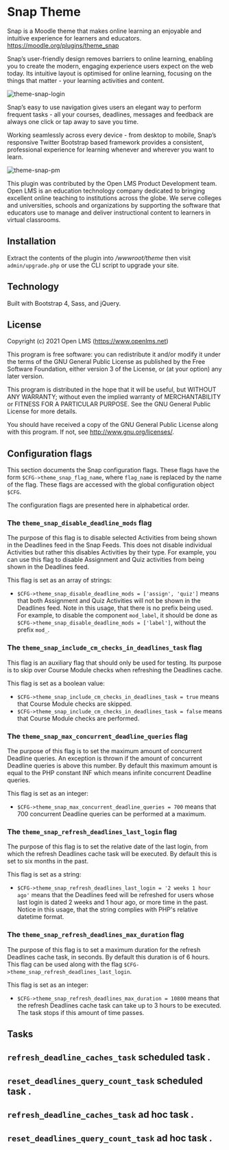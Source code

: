 # Snap Theme
Snap is a Moodle theme that makes online learning an enjoyable and intuitive experience for learners and educators. https://moodle.org/plugins/theme_snap

Snap’s user-friendly design removes barriers to online learning, enabling you to create the modern, engaging experience users expect on the web today. Its intuitive layout is optimised for online learning, focusing on the things that matter - your learning activities and content.

![theme-snap-login](https://moodle.org/pluginfile.php/50/local_plugins/plugin_description/1465/snap-signin.png)

Snap’s easy to use navigation gives users an elegant way to perform frequent tasks - all your courses, deadlines, messages and feedback are always one click or tap away to save you time.

Working seamlessly across every device - from desktop to mobile, Snap’s responsive Twitter Bootstrap based framework provides a consistent, professional experience for learning whenever and wherever you want to learn.

![theme-snap-pm](https://moodle.org/pluginfile.php/50/local_plugins/plugin_description/1465/snap-personalmenu.png)

This plugin was contributed by the Open LMS Product Development team. Open LMS is an education technology company
dedicated to bringing excellent online teaching to institutions across the globe.  We serve colleges and universities,
schools and organizations by supporting the software that educators use to manage and deliver instructional content to
learners in virtual classrooms.

## Installation
Extract the contents of the plugin into _/wwwroot/theme_ then visit `admin/upgrade.php` or use the CLI script to upgrade your site.

## Technology

Built with Bootstrap 4, Sass, and jQuery.

## License
Copyright (c) 2021 Open LMS (https://www.openlms.net)

This program is free software: you can redistribute it and/or modify it under
the terms of the GNU General Public License as published by the Free Software
Foundation, either version 3 of the License, or (at your option) any later
version.

This program is distributed in the hope that it will be useful, but WITHOUT ANY
WARRANTY; without even the implied warranty of MERCHANTABILITY or FITNESS FOR A
PARTICULAR PURPOSE.  See the GNU General Public License for more details.

You should have received a copy of the GNU General Public License along with
this program.  If not, see <http://www.gnu.org/licenses/>.

## Configuration flags

This section documents the Snap configuration flags. These flags have the form
`$CFG->theme_snap_flag_name`, where `flag_name` is replaced by the name
of the flag. These flags are accessed with the global configuration object
`$CFG`.

The configuration flags are presented here in alphabetical order.

### The `theme_snap_disable_deadline_mods` flag

The purpose of this flag is to disable selected Activities from being shown in
the Deadlines feed in the Snap Feeds. This does not disable individual
Activities but rather this disables Activities by their type. For example, you
can use this flag to disable Assignment and Quiz activities from being shown in
the Deadlines feed.

This flag is set as an array of strings:

   - `$CFG->theme_snap_disable_deadline_mods = ['assign', 'quiz']` means that
   both Assignment and Quiz Activities will not be shown in the Deadlines feed.
   Note in this usage, that there is no prefix being used. For example, to
   disable the component `mod_label`, it should be done as
   `$CFG->theme_snap_disable_deadline_mods = ['label']`, without the prefix
   `mod_`.

### The `theme_snap_include_cm_checks_in_deadlines_task` flag

This flag is an auxiliary flag that should only be used for testing. Its
purpose is to skip over Course Module checks when refreshing the Deadlines
cache.

This flag is set as a boolean value:

   - `$CFG->theme_snap_include_cm_checks_in_deadlines_task = true` means that
   Course Module checks are skipped.
   - `$CFG->theme_snap_include_cm_checks_in_deadlines_task = false` means that
   Course Module checks are performed.

### The `theme_snap_max_concurrent_deadline_queries` flag

The purpose of this flag is to set the maximum amount of concurrent Deadline
queries. An exception is thrown if the amount of concurrent Deadline queries
is above this number. By default this maximum amount is equal to the PHP
constant INF which means infinite concurrent Deadline queries.

This flag is set as an integer:

   - `$CFG->theme_snap_max_concurrent_deadline_queries = 700` means that 700
   concurrent Deadline queries can be performed at a maximum.

### The `theme_snap_refresh_deadlines_last_login` flag

The purpose of this flag is to set the relative date of the last login, from
which the refresh Deadlines cache task will be executed. By default this is set
to six months in the past.

This flag is set as a string:

   - `$CFG->theme_snap_refresh_deadlines_last_login = '2 weeks 1 hour ago'`
   means that the Deadlines feed will be refreshed for users whose last login
   is dated 2 weeks and 1 hour ago, or more time in the past. Notice in this
   usage, that the string complies with PHP's relative datetime format.

### The `theme_snap_refresh_deadlines_max_duration` flag

The purpose of this flag is to set a maximum duration for the refresh Deadlines
cache task, in seconds. By default this duration is of 6 hours. This flag can
be used along with the flag `$CFG->theme_snap_refresh_deadlines_last_login`.

This flag is set as an integer:

   - `$CFG->theme_snap_refresh_deadlines_max_duration = 10800` means that the
   refresh Deadlines cache task can take up to 3 hours to be executed. The task
   stops if this amount of time passes.

## Tasks

## `refresh_deadline_caches_task`  scheduled  task .
## `reset_deadlines_query_count_task`  scheduled  task .
## `refresh_deadline_caches_task`  ad hoc  task .
## `reset_deadlines_query_count_task`  ad hoc  task .
